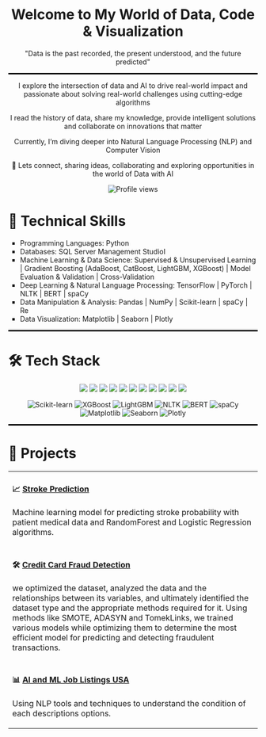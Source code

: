 <h1 align="center"> Welcome to My World of Data, Code & Visualization </h1>

<p align="center"> "Data is the past recorded, the present understood, and the future predicted" </p>

<hr style="height: 3px; background-color: black; border: none;">

<p align="center">  I explore the intersection of data and AI to drive real-world impact and passionate about solving real-world challenges using cutting-edge algorithms </p>

<p align="center">  I read the history of data, share my knowledge, provide intelligent solutions and collaborate on innovations that matter </p>

<p align="center">  Currently, I’m diving deeper into Natural Language Processing (NLP) and Computer Vision </p>

<p align="center"> 🔗 Lets connect, sharing ideas, collaborating and exploring opportunities in the world of Data with AI </p>

<p align="center">
  <img src="https://komarev.com/ghpvc/?username=USERNAME&label=Profile%20Views&color=blue&style=flat-square" alt="Profile views" />
</p>

<h1 align="left"> 🧠 Technical Skills </h1>
<p align="left">
<ul style="list-style-type: square;">
  <li> Programming Languages: Python </li>
  <li> Databases: SQL Server Management StudioI </li>
  <li> Machine Learning & Data Science: Supervised & Unsupervised Learning | Gradient Boosting (AdaBoost, CatBoost, LightGBM, XGBoost) | Model Evaluation & Validation | Cross-Validation </li>
  <li> Deep Learning & Natural Language Processing: TensorFlow | PyTorch | NLTK | BERT | spaCy </li>
  <li> Data Manipulation & Analysis: Pandas | NumPy | Scikit-learn | spaCy | Re </li>
  <li> Data Visualization: Matplotlib | Seaborn | Plotly </li>
</ul>

<hr style="height: 3px; background-color: black; border: none;">

<h1 align="left"> 🛠️ Tech Stack </h1>
<p align="center">
  <img src="https://img.icons8.com/?size=100&id=9OGIyU8hrxW5&format=png&color=000000"/>
  <img src="https://img.icons8.com/?size=100&id=117121&format=png&color=000000"/>
  <img src="https://img.icons8.com/?size=100&id=13441&format=png&color=000000"/>
  <img src="https://img.icons8.com/?size=100&id=aR9CXyMagKIS&format=png&color=000000"/>
  <img src="https://img.icons8.com/?size=100&id=n3QRpDA7KZ7P&format=png&color=000000"/>
  <img src="https://img.icons8.com/?size=100&id=O6SWwpPIM0GB&format=png&color=000000"/>
  <img src="https://img.icons8.com/?size=100&id=xSkewUSqtErH&format=png&color=000000"/>
  <img src="https://img.icons8.com/?size=100&id=laYYF3dV0Iew&format=png&color=000000"/>
  <img src="https://img.icons8.com/?size=100&id=lOqoeP2Zy02f&format=png&color=000000"/>
  <img src="https://img.icons8.com/?size=100&id=Ny0t2MYrJ70p&format=png&color=000000"/>
  <img src="https://img.icons8.com/?size=100&id=13654&format=png&color=000000"/>
</p>
<p align="center">
  <img src="https://img.shields.io/badge/Scikit--learn-F7931E?style=for-the-badge&logo=scikit-learn&logoColor=white" alt="Scikit-learn"/>
  <img src="https://img.shields.io/badge/XGBoost-FF6600?style=for-the-badge&logo=xgboost&logoColor=white" alt="XGBoost"/>
  <img src="https://img.shields.io/badge/LightGBM-000000?style=for-the-badge&logo=lightgbm&logoColor=white" alt="LightGBM"/>
  <img src="https://img.shields.io/badge/NLTK-9FCC00?style=for-the-badge&logo=nltk&logoColor=white" alt="NLTK"/>
  <img src="https://img.shields.io/badge/BERT-005571?style=for-the-badge&logo=bert&logoColor=white" alt="BERT"/>
  <img src="https://img.shields.io/badge/spaCy-09A3D5?style=for-the-badge&logo=spacy&logoColor=white" alt="spaCy"/>
  <img src="https://img.shields.io/badge/Matplotlib-11557C?style=for-the-badge&logo=matplotlib&logoColor=white" alt="Matplotlib"/>
  <img src="https://img.shields.io/badge/Seaborn-4B8BBE?style=for-the-badge&logo=python&logoColor=white" alt="Seaborn"/>
  <img src="https://img.shields.io/badge/Plotly-3F4F75?style=for-the-badge&logo=plotly&logoColor=white" alt="Plotly"/>
</p>

<hr style="height: 3px; background-color: black; border: none;">

<h1 align="left"> 🚀 Projects </h1>
<p align="left">
<table>
  <tr>
    <td>
      <h4> 📈 <a href="https://github.com/username/diabetes-prediction" target="_blank" > Stroke Prediction </a></h4> 
      <p> Machine learning model for predicting stroke probability with patient medical data and RandomForest and Logistic Regression algorithms. </p>
    </td>
  </tr>
  <tr>
    <td>
      <h4> 🛠️ <a href="https://github.com/username/emergency-dashboard" target="_blank" > Credit Card Fraud Detection </a></h4>
      <p> we optimized the dataset, analyzed the data and the relationships between its variables, and ultimately identified the dataset type and the appropriate methods required for it. Using methods like SMOTE, ADASYN and TomekLinks, we trained various models while optimizing them to determine the most efficient model for predicting and detecting fraudulent transactions. </p>
    </td>
  </tr>
  <tr>
    <td>
      <h4> 📊 <a href="https://github.com/username/fraud-detection" target="_blank" > AI and ML Job Listings USA </a></h4>
      <p> Using NLP tools and techniques to understand the condition of each descriptions options. </p>
    </td>
  </tr>
</table>



